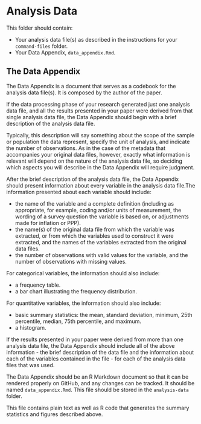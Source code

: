 # Analysis Data

This folder should contain:

- Your analysis data file(s) as described in the instructions for your `
command-files` folder.
- Your Data Appendix, `data_appendix.Rmd`.

## The Data Appendix

The Data Appendix is a document that serves as a codebook for the analysis data file(s).  It is composed by the author of the paper.

If the data processing phase of your research generated just one 
analysis data file, and all the results presented in your paper were 
derived from that single analysis data file, the Data Appendix should 
begin with a brief description of the analysis data file.

Typically, this description will say something about the scope of the 
sample or population the data represent, specify the unit of analysis, 
and indicate the number of observations. As in the case of the metadata 
that accompanies your original data files, however, exactly what 
information is relevant will depend on the nature of the analysis data 
file, so deciding which aspects you will describe in the Data Appendix 
will require judgment.

After the brief description of the analysis data file, the Data 
Appendix should present information about every variable in the 
analysis data file.The information presented about each variable should 
include:

- the name of the variable and a complete definition (including as appropriate, for example, coding and/or units of measurement, the wording of a survey question the variable is based on, or adjustments made for inflation or PPP).
- the name(s) of the original data file from which the variable was extracted, or from which the variables used to construct it were extracted, and the names of the variables extracted from the original data files.
- the number of observations with valid values for the variable, and the number of observations with missing values.

For categorical variables, the information should also include:
- a frequency table.
- a bar chart illustrating the frequency distribution.

For quantitative variables, the information should also include:
- basic summary statistics: the mean, standard deviation, minimum, 25th 
percentile, median, 75th percentile, and maximum.
- a histogram.

If the results presented in your paper were derived from more than one 
analysis data file, the Data Appendix should include all of the above 
information - the brief description of the data file and the 
information about each of the variables contained in the file - for 
each of the analysis data files that was used.

The Data Appendix should be an R Markdown document so that it can be 
rendered properly on GitHub, and any changes can be tracked. It should 
be named `data_appendix.Rmd`. This file should be stored in the 
`analysis-data` folder.

This file contains plain text as well as R code that generates the 
summary statistics and figures described above.